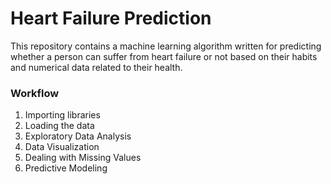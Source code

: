 # Heart Failure Prediction
This repository contains a machine learning algorithm written for predicting whether a person can suffer from heart failure or not based on their habits and numerical data related to their health.
### Workflow
1. Importing libraries<br>
2. Loading the data<br>
3. Exploratory Data Analysis<br>
4. Data Visualization<br>
5. Dealing with Missing Values<br>
6. Predictive Modeling
